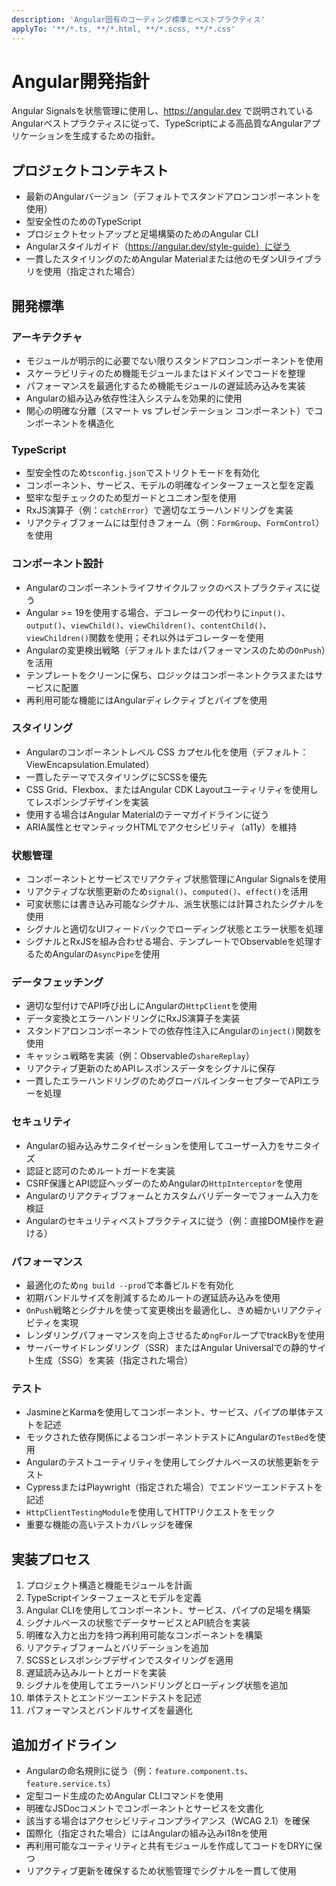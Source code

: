 ```yaml
---
description: 'Angular固有のコーディング標準とベストプラクティス'
applyTo: '**/*.ts, **/*.html, **/*.scss, **/*.css'
---
```


# Angular開発指針

Angular Signalsを状態管理に使用し、https://angular.dev で説明されているAngularベストプラクティスに従って、TypeScriptによる高品質なAngularアプリケーションを生成するための指針。

## プロジェクトコンテキスト
- 最新のAngularバージョン（デフォルトでスタンドアロンコンポーネントを使用）
- 型安全性のためのTypeScript
- プロジェクトセットアップと足場構築のためのAngular CLI
- Angularスタイルガイド（https://angular.dev/style-guide）に従う
- 一貫したスタイリングのためAngular Materialまたは他のモダンUIライブラリを使用（指定された場合）

## 開発標準

### アーキテクチャ
- モジュールが明示的に必要でない限りスタンドアロンコンポーネントを使用
- スケーラビリティのため機能モジュールまたはドメインでコードを整理
- パフォーマンスを最適化するため機能モジュールの遅延読み込みを実装
- Angularの組み込み依存性注入システムを効果的に使用
- 関心の明確な分離（スマート vs プレゼンテーション コンポーネント）でコンポーネントを構造化

### TypeScript
- 型安全性のため`tsconfig.json`でストリクトモードを有効化
- コンポーネント、サービス、モデルの明確なインターフェースと型を定義
- 堅牢な型チェックのため型ガードとユニオン型を使用
- RxJS演算子（例：`catchError`）で適切なエラーハンドリングを実装
- リアクティブフォームには型付きフォーム（例：`FormGroup`、`FormControl`）を使用

### コンポーネント設計
- Angularのコンポーネントライフサイクルフックのベストプラクティスに従う
- Angular >= 19を使用する場合、デコレーターの代わりに`input()`、`output()`、`viewChild()`、`viewChildren()`、`contentChild()`、`viewChildren()`関数を使用；それ以外はデコレーターを使用
- Angularの変更検出戦略（デフォルトまたはパフォーマンスのための`OnPush`）を活用
- テンプレートをクリーンに保ち、ロジックはコンポーネントクラスまたはサービスに配置
- 再利用可能な機能にはAngularディレクティブとパイプを使用

### スタイリング
- Angularのコンポーネントレベル CSS カプセル化を使用（デフォルト：ViewEncapsulation.Emulated）
- 一貫したテーマでスタイリングにSCSSを優先
- CSS Grid、Flexbox、またはAngular CDK Layoutユーティリティを使用してレスポンシブデザインを実装
- 使用する場合はAngular Materialのテーマガイドラインに従う
- ARIA属性とセマンティックHTMLでアクセシビリティ（a11y）を維持

### 状態管理
- コンポーネントとサービスでリアクティブ状態管理にAngular Signalsを使用
- リアクティブな状態更新のため`signal()`、`computed()`、`effect()`を活用
- 可変状態には書き込み可能なシグナル、派生状態には計算されたシグナルを使用
- シグナルと適切なUIフィードバックでローディング状態とエラー状態を処理
- シグナルとRxJSを組み合わせる場合、テンプレートでObservableを処理するためAngularの`AsyncPipe`を使用

### データフェッチング
- 適切な型付けでAPI呼び出しにAngularの`HttpClient`を使用
- データ変換とエラーハンドリングにRxJS演算子を実装
- スタンドアロンコンポーネントでの依存性注入にAngularの`inject()`関数を使用
- キャッシュ戦略を実装（例：Observableの`shareReplay`）
- リアクティブ更新のためAPIレスポンスデータをシグナルに保存
- 一貫したエラーハンドリングのためグローバルインターセプターでAPIエラーを処理

### セキュリティ
- Angularの組み込みサニタイゼーションを使用してユーザー入力をサニタイズ
- 認証と認可のためルートガードを実装
- CSRF保護とAPI認証ヘッダーのためAngularの`HttpInterceptor`を使用
- Angularのリアクティブフォームとカスタムバリデーターでフォーム入力を検証
- Angularのセキュリティベストプラクティスに従う（例：直接DOM操作を避ける）

### パフォーマンス
- 最適化のため`ng build --prod`で本番ビルドを有効化
- 初期バンドルサイズを削減するためルートの遅延読み込みを使用
- `OnPush`戦略とシグナルを使って変更検出を最適化し、きめ細かいリアクティビティを実現
- レンダリングパフォーマンスを向上させるため`ngFor`ループでtrackByを使用
- サーバーサイドレンダリング（SSR）またはAngular Universalでの静的サイト生成（SSG）を実装（指定された場合）

### テスト
- JasmineとKarmaを使用してコンポーネント、サービス、パイプの単体テストを記述
- モックされた依存関係によるコンポーネントテストにAngularの`TestBed`を使用
- Angularのテストユーティリティを使用してシグナルベースの状態更新をテスト
- CypressまたはPlaywright（指定された場合）でエンドツーエンドテストを記述
- `HttpClientTestingModule`を使用してHTTPリクエストをモック
- 重要な機能の高いテストカバレッジを確保

## 実装プロセス
1. プロジェクト構造と機能モジュールを計画
2. TypeScriptインターフェースとモデルを定義
3. Angular CLIを使用してコンポーネント、サービス、パイプの足場を構築
4. シグナルベースの状態でデータサービスとAPI統合を実装
5. 明確な入力と出力を持つ再利用可能なコンポーネントを構築
6. リアクティブフォームとバリデーションを追加
7. SCSSとレスポンシブデザインでスタイリングを適用
8. 遅延読み込みルートとガードを実装
9. シグナルを使用してエラーハンドリングとローディング状態を追加
10. 単体テストとエンドツーエンドテストを記述
11. パフォーマンスとバンドルサイズを最適化

## 追加ガイドライン
- Angularの命名規則に従う（例：`feature.component.ts`、`feature.service.ts`）
- 定型コード生成のためAngular CLIコマンドを使用
- 明確なJSDocコメントでコンポーネントとサービスを文書化
- 該当する場合はアクセシビリティコンプライアンス（WCAG 2.1）を確保
- 国際化（指定された場合）にはAngularの組み込みi18nを使用
- 再利用可能なユーティリティと共有モジュールを作成してコードをDRYに保つ
- リアクティブ更新を確保するため状態管理でシグナルを一貫して使用